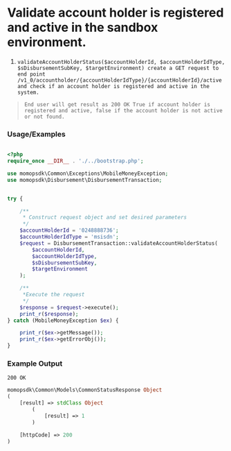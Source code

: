 # Validate account holder is registered and active in the sandbox environment.

1. `validateAccountHolderStatus($accountHolderId, $accountHolderIdType, $sDisbursementSubKey, $targetEnvironment) create a GET request to end point /v1_0/accountholder/{accountHolderIdType}/{accountHolderId}/active and check if an account holder is registered and active in the system.`

> `End user will get result as 200 OK True if account holder is registered and active, false if the account holder is not active or not found.`

### Usage/Examples

```php

<?php
require_once __DIR__ . './../bootstrap.php';

use momopsdk\Common\Exceptions\MobileMoneyException;
use momopsdk\Disbursement\DisbursementTransaction;


try {

    /**
     * Construct request object and set desired parameters
     */
    $accountHolderId = '0248888736';
    $accountHolderIdType = 'msisdn';
    $request = DisbursementTransaction::validateAccountHolderStatus(
        $accountHolderId,
        $accountHolderIdType,
        $sDisbursementSubKey,
        $targetEnvironment
    );

    /**
     *Execute the request
     */
    $response = $request->execute();
    print_r($response);
} catch (MobileMoneyException $ex) {

    print_r($ex->getMessage());
    print_r($ex->getErrorObj());
}

```
### Example Output
`200 OK`
```php
momopsdk\Common\Models\CommonStatusResponse Object
(
    [result] => stdClass Object
        (
            [result] => 1
        )

    [httpCode] => 200
)

```
